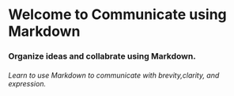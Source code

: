 # Welcome to Communicate using Markdown
### Organize ideas and collabrate using Markdown.
###### Learn to use Markdown to communicate with brevity,clarity, and expression.
